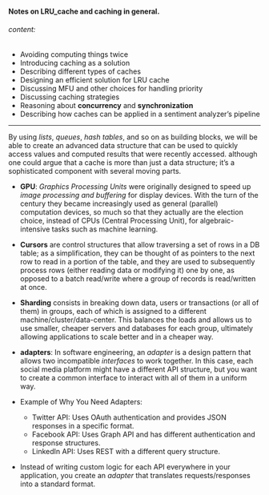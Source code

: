 #### Notes on LRU_cache and caching in general.

###### content:
- Avoiding computing things twice
- Introducing caching as a solution
- Describing different types of caches
- Designing an efficient solution for LRU cache
- Discussing MFU and other choices for handling priority
- Discussing caching strategies
- Reasoning about **concurrency** and **synchronization**
- Describing how caches can be applied in a sentiment analyzer’s pipeline

----

By using *lists*, *queues*, *hash tables*, and so on as building blocks, we will be able to create an
advanced data structure that can be used to quickly access values and computed
results that were recently accessed. although one could argue that a cache is more
than just a data structure; it’s a sophisticated component with several moving parts.

- **GPU**: *Graphics Processing Units* were originally designed to speed up *image processing and buffering* for display
devices. With the turn of the century they became increasingly used as general (parallel) computation devices,
so much so that they actually are the election choice, instead of CPUs (Central Processing Unit), for algebraic-
intensive tasks such as machine learning.

- **Cursors** are control structures that allow traversing a set of rows in a DB table; as a simplification, they can be
thought of as pointers to the next row to read in a portion of the table, and they are used to subsequently process rows
(either reading data or modifying it) one by one, as opposed to a batch read/write where a group of
records is read/written at once.

- **Sharding** consists in breaking down data, users or transactions (or all of them) in groups, each of which is
assigned to a different machine/cluster/data-center. This balances the loads and allows us to use smaller,
cheaper servers and databases for each group, ultimately allowing applications to scale better and in a cheaper
way.

- **adapters**: In software engineering, an *adapter* is a design pattern that allows two incompatible *interfaces* to work together. In this case, each social media platform might have a different API structure, but you want to create a common interface to interact with all of them in a uniform way.
- Example of Why You Need Adapters:
    - Twitter API: Uses OAuth authentication and provides JSON responses in a specific format.
     - Facebook API: Uses Graph API and has different authentication and response structures.
     - LinkedIn API: Uses REST with a different query structure.
- Instead of writing custom logic for each API everywhere in your application, you create an *adapter* that translates requests/responses into a standard format.